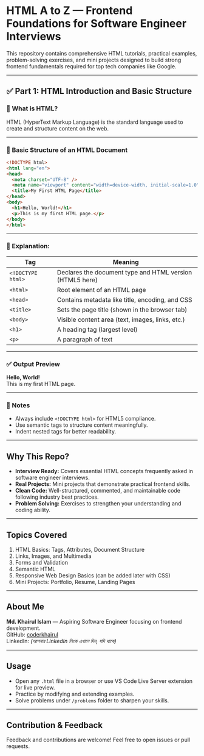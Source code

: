 
# HTML A to Z — Frontend Foundations for Software Engineer Interviews

This repository contains comprehensive HTML tutorials, practical examples, problem-solving exercises, and mini projects designed to build strong frontend fundamentals required for top tech companies like Google.

---

## ✅ Part 1: HTML Introduction and Basic Structure

### 🔹 What is HTML?
HTML (HyperText Markup Language) is the standard language used to create and structure content on the web.

---

### 🔹 Basic Structure of an HTML Document

```html
<!DOCTYPE html>
<html lang="en">
<head>
  <meta charset="UTF-8" />
  <meta name="viewport" content="width=device-width, initial-scale=1.0" />
  <title>My First HTML Page</title>
</head>
<body>
  <h1>Hello, World!</h1>
  <p>This is my first HTML page.</p>
</body>
</html>
```

---

### 🔹 Explanation:

| Tag              | Meaning                                                         |
|------------------|-----------------------------------------------------------------|
| `<!DOCTYPE html>` | Declares the document type and HTML version (HTML5 here)        |
| `<html>`         | Root element of an HTML page                                    |
| `<head>`         | Contains metadata like title, encoding, and CSS                |
| `<title>`        | Sets the page title (shown in the browser tab)                 |
| `<body>`         | Visible content area (text, images, links, etc.)               |
| `<h1>`           | A heading tag (largest level)                                  |
| `<p>`            | A paragraph of text                                             |

---

### ✅ Output Preview

**Hello, World!**  
This is my first HTML page.

---

### 📌 Notes

- Always include `<!DOCTYPE html>` for HTML5 compliance.  
- Use semantic tags to structure content meaningfully.  
- Indent nested tags for better readability.

---

## Why This Repo?

- **Interview Ready:** Covers essential HTML concepts frequently asked in software engineer interviews.  
- **Real Projects:** Mini projects that demonstrate practical frontend skills.  
- **Clean Code:** Well-structured, commented, and maintainable code following industry best practices.  
- **Problem Solving:** Exercises to strengthen your understanding and coding ability.

---

## Topics Covered

1. HTML Basics: Tags, Attributes, Document Structure  
2. Links, Images, and Multimedia  
3. Forms and Validation  
4. Semantic HTML  
5. Responsive Web Design Basics (can be added later with CSS)  
6. Mini Projects: Portfolio, Resume, Landing Pages

---

## About Me

**Md. Khairul Islam** — Aspiring Software Engineer focusing on frontend development.  
GitHub: [coderkhairul](https://github.com/coderkhairul)  
LinkedIn: *(আপনার LinkedIn লিংক এখানে দিন, যদি থাকে)*

---

## Usage

- Open any `.html` file in a browser or use VS Code Live Server extension for live preview.  
- Practice by modifying and extending examples.  
- Solve problems under `/problems` folder to sharpen your skills.

---

## Contribution & Feedback

Feedback and contributions are welcome! Feel free to open issues or pull requests.
